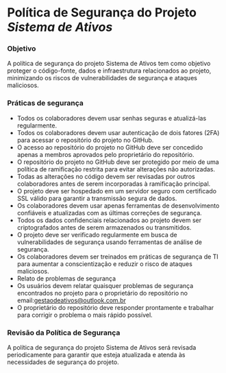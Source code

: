 # Política de Segurança do Projeto *Sistema de Ativos*
### Objetivo
A política de segurança do projeto Sistema de Ativos tem como objetivo proteger o código-fonte, dados e infraestrutura relacionados ao projeto, minimizando os riscos de vulnerabilidades de segurança e ataques maliciosos.

### Práticas de segurança
- Todos os colaboradores devem usar senhas seguras e atualizá-las regularmente.
- Todos os colaboradores devem usar autenticação de dois fatores (2FA) para acessar o repositório do projeto no GitHub.
- O acesso ao repositório do projeto no GitHub deve ser concedido apenas a membros aprovados pelo proprietário do repositório.
- O repositório do projeto no GitHub deve ser protegido por meio de uma política de ramificação restrita para evitar alterações não autorizadas.
- Todas as alterações no código devem ser revisadas por outros colaboradores antes de serem incorporadas à ramificação principal.
- O projeto deve ser hospedado em um servidor seguro com certificado SSL válido para garantir a transmissão segura de dados.
- Os colaboradores devem usar apenas ferramentas de desenvolvimento confiáveis e atualizadas com as últimas correções de segurança.
- Todos os dados confidenciais relacionados ao projeto devem ser criptografados antes de serem armazenados ou transmitidos.
- O projeto deve ser verificado regularmente em busca de vulnerabilidades de segurança usando ferramentas de análise de segurança.
- Os colaboradores devem ser treinados em práticas de segurança de TI para aumentar a conscientização e reduzir o risco de ataques maliciosos.
- Relato de problemas de segurança
- Os usuários devem relatar quaisquer problemas de segurança encontrados no projeto para o proprietário do repositório no email:gestaodeativos@outlook.com.br
- O proprietário do repositório deve responder prontamente e trabalhar para corrigir o problema o mais rápido possível.

### Revisão da Política de Segurança
A política de segurança do projeto Sistema de Ativos será revisada periodicamente para garantir que esteja atualizada e atenda às necessidades de segurança do projeto.
